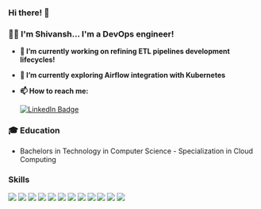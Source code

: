 ### Hi there! 👋

### 👨‍💻 I'm Shivansh...  I'm a DevOps engineer!

- **🔭 I’m currently working on refining ETL pipelines development lifecycles!**

- **🌱 I’m currently exploring Airflow integration with Kubernetes**

- **📫 How to reach me:**

  [![LinkedIn Badge](https://img.shields.io/badge/-LinkedIn-0077b5?style=flat&logo=linkedin&logoColor=white&link=https://in.linkedin.com/in/shivanshthapliyal)](https://in.linkedin.com/in/shivanshthapliyal)

### 🎓 Education

- Bachelors in Technology in Computer Science - Specialization in Cloud Computing

### Skills

[![](https://img.shields.io/badge/Amazon%20Web%20Services-e65c00?style=for-the-badge&logo=Amazon%20AWS)](https://github.com/shivanshthapliyal)
[![](https://img.shields.io/badge/Terraform-0039e6?style=for-the-badge&logo=Terraform)](https://github.com/shivanshthapliyal)
[![](https://img.shields.io/badge/Ansible-cc3300?style=for-the-badge&logo=Ansible&logoColor=white)](https://github.com/shivanshthapliyal)
[![](https://img.shields.io/badge/Docker-008ae6?style=for-the-badge&logo=Docker&logoColor=white)](https://github.com/shivanshthapliyal)
[![](https://img.shields.io/badge/Kubernetes-000099?style=for-the-badge&logoColor=white&logo=Kubernetes)](https://github.com/shivanshthapliyal)
[![](https://img.shields.io/badge/Git-e68a00?style=for-the-badge&logoColor=white&logo=GitHub)](https://github.com/shivanshthapliyal)
[![](https://img.shields.io/badge/Jenkins-cc3300?style=for-the-badge&logoColor=white&logo=Jenkins)](https://github.com/shivanshthapliyal)
[![](https://img.shields.io/badge/Jenkins-cc3300?style=for-the-badge&logoColor=white&logo=Jenkins)](https://github.com/shivanshthapliyal)
[![](https://img.shields.io/badge/NiFi-7299a7?style=for-the-badge&logoColor=white&logo=Apache)](https://github.com/shivanshthapliyal)
[![](https://img.shields.io/badge/Airflow-9B002F?style=for-the-badge&logoColor=white&logo=Apache%20Airflow)](https://github.com/shivanshthapliyal)
[![](https://img.shields.io/badge/Python-003300?style=for-the-badge&logo=python&logoColor=white)](https://github.com/shivanshthapliyal)
[![](https://img.shields.io/badge/Linux-EA9200?style=for-the-badge&logoColor=white&logo=Linux)](https://github.com/shivanshthapliyal)
[![]()](https://github.com/shivanshthapliyal)
[![]()](https://github.com/shivanshthapliyal)


<!--
**shivanshthapliyal/shivanshthapliyal** is a ✨ _special_ ✨ repository because its `README.md` (this file) appears on your GitHub profile.

Here are some ideas to get you started:

- 🔭 I’m currently working on ...
-  🌱 I’m currently learning  ...
- 👯 I’m looking to collaborate on ...
- 🤔 I’m looking for help with ...
- 💬 Ask me about ...
- 📫 How to reach me: ...
- 😄 Pronouns: ...
- ⚡ Fun fact: ...
-->
